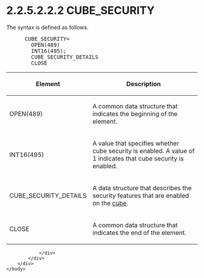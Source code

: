 <html dir="LTR" xmlns:mshelp="http://msdn.microsoft.com/mshelp" xmlns:ddue="http://ddue.schemas.microsoft.com/authoring/2003/5" xmlns:xlink="http://www.w3.org/1999/xlink" xmlns:tool="http://www.microsoft.com/tooltip">
    <head>
        <meta http-equiv="Content-Type" content="text/html; CHARSET=utf-8"></meta>
        <meta name="save" content="history"></meta>
        <title>2.2.5.2.2.2 CUBE_SECURITY</title>
        <xml>
            <mshelp:toctitle title="2.2.5.2.2.2 CUBE_SECURITY"></mshelp:toctitle>
            <mshelp:rltitle title="[MS-SSAS8]: CUBE_SECURITY"></mshelp:rltitle>
            <mshelp:keyword index="A" term="5d6ef0f7-7c19-467a-917c-65c7209adc22"></mshelp:keyword>
            <mshelp:attr name="DCSext.ContentType" value="open specification"></mshelp:attr>
            <mshelp:attr name="AssetID" value="5d6ef0f7-7c19-467a-917c-65c7209adc22"></mshelp:attr>
            <mshelp:attr name="TopicType" value="kbRef"></mshelp:attr>
            <mshelp:attr name="DCSext.Title" value="[MS-SSAS8]: CUBE_SECURITY" />
        </xml>
    </head>
    <body>
        <div id="header">
            <h1 class="heading">2.2.5.2.2.2 CUBE_SECURITY</h1>
        </div>
        <div id="mainSection">
            <div id="mainBody">
                <div id="allHistory" class="saveHistory"></div>
                <div id="sectionSection0" class="section" name="collapseableSection">
                    

<p>The syntax is defined as follows.           </p>

<dl>
<dd>
<div><pre> CUBE_SECURITY=
   OPEN(489)
   INT16(495); 
   CUBE_SECURITY_DETAILS
   CLOSE
</pre></div>
</dd></dl>

<table>
 <thead>
  <tr>
   <th>
   <p>Element</p>
   </th>
   <th>
   <p>Description</p>
   </th>
  </tr>
 </thead>
 <tr>
  <td>
  <p>OPEN(489)</p>
  </td>
  <td>
  <p>A common data structure that indicates the beginning
  of the element.</p>
  </td>
 </tr>
 <tr>
  <td>
  <p>INT16(495)</p>
  </td>
  <td>
  <p>A value that specifies whether cube security is
  enabled. A value of 1 indicates that cube security is enabled.</p>
  </td>
 </tr>
 <tr>
  <td>
  <p>CUBE_SECURITY_DETAILS</p>
  </td>
  <td>
  <p>A data structure that describes the security features
  that are enabled on the <a href="c527450b-f5bd-424b-8c98-ba6365288f35.html#gt_a0c8d97b-322c-4117-8525-37e5f26751e7">cube</a>.</p>
  </td>
 </tr>
 <tr>
  <td>
  <p>CLOSE</p>
  </td>
  <td>
  <p>A common data structure that indicates the end of the
  element.</p>
  </td>
 </tr>
</table>

<p> </p>


                </div>
            </div>
        </div>
    </body>
</html>